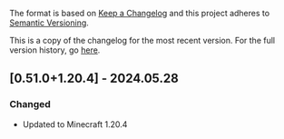 The format is based on [Keep a Changelog](http://keepachangelog.com/en/1.0.0/) and this project adheres to [Semantic Versioning](http://semver.org/spec/v2.0.0.html).

This is a copy of the changelog for the most recent version. For the full version history, go [here](https://github.com/illusivesoulworks/polymorph/blob/1.20.x/CHANGELOG.md).

## [0.51.0+1.20.4] - 2024.05.28
### Changed
- Updated to Minecraft 1.20.4
